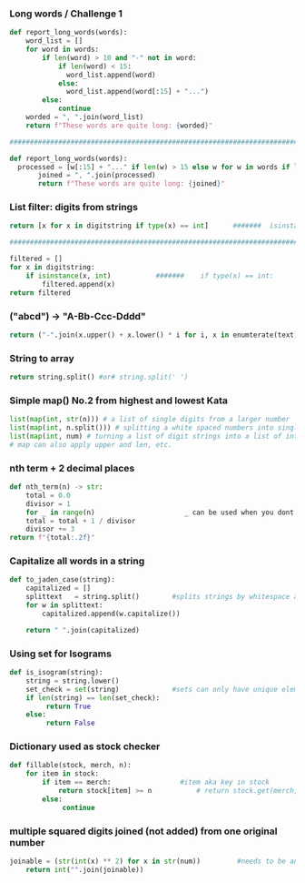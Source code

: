 ### Long words / Challenge 1
```Python
def report_long_words(words):
    word_list = []
    for word in words:
        if len(word) > 10 and "-" not in word:
            if len(word) < 15:
              word_list.append(word)
            else:
              word_list.append(word[:15] + "...")
        else:
            continue
    worded = ", ".join(word_list)
    return f"These words are quite long: {worded}"

####################################################################################################

def report_long_words(words):
  processed = [w[:15] + "..." if len(w) > 15 else w for w in words if len(w) > 10 and "-" not in w]
       joined = ", ".join(processed)
       return f"These words are quite long: {joined}"
```
### List filter:    digits from strings
```Python
return [x for x in digitstring if type(x) == int]      #######  isinstance(x, int)

##########################################################################

filtered = []
for x in digitstring:
    if isinstance(x, int)           #######    if type(x) == int:
        filtered.append(x)
return filtered
```
### ("abcd") -> "A-Bb-Ccc-Dddd"
```Python
return ("-".join(x.upper() + x.lower() * i for i, x in enumterate(text)))
```
### String to array
```Python
return string.split() #or# string.split(' ')
```
### Simple map()  No.2 from highest and lowest Kata
```Python
list(map(int, str(n))) # a list of single digits from a larger number
list(map(int, n.split())) # splitting a white spaced numbers into single integers and then listing them
list(map(int, num) # turning a list of digit strings into a list of integers
# map can also apply upper and len, etc.
```
### nth term + 2 decimal places
```Python
def nth_term(n) -> str:
    total = 0.0
    divisor = 1
    for _ in range(n)                      _ can be used when you dont need to use the temporary variable again
    total = total + 1 / divisor
    divisor += 3
return f"{total:.2f}"
```
### Capitalize all words in a string
```Python
def to_jaden_case(string):
    capitalized = []
    splittext   = string.split()        #splits strings by whitespace as default
    for w in splittext:
        capitalized.append(w.capitalize())

    return " ".join(capitalized)
```
### Using set for Isograms
```Python
def is_isogram(string):
    string = string.lower()
    set_check = set(string)             #sets can only have unique elements
    if len(string) == len(set_check):
         return True 
    else:
         return False
```
### Dictionary used as stock checker
```Python
def fillable(stock, merch, n):
    for item in stock:
        if item == merch:                 #item aka key in stock    
            return stock[item] >= n           # return stock.get(merch, 0) >= n         
        else:
             continue
```
### multiple squared digits joined (not added) from one original number
```Python
joinable = (str(int(x) ** 2) for x in str(num))         #needs to be an int while calculating and a string while placing together (not addition) 
    return int("".join(joinable))
```




